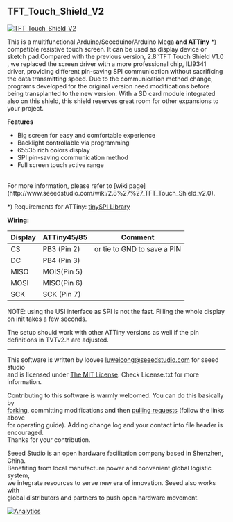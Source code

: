 TFT_Touch_Shield_V2
---------------------------------------------------------

[![TFT_Touch_Shield_V2](http://www.seeedstudio.com/depot/images/product/2.8touch%20shieldv2.jpg)](http://www.seeedstudio.com/depot/28-tft-touch-shield-v20-p-1286.html?cPath=34_36)

This is a multifunctional Arduino/Seeeduino/Arduino Mega **and ATTiny** *) compatible resistive touch screen. It can be used as display device or sketch pad.Compared with the previous version, 2.8’’TFT Touch Shield V1.0 , we replaced the screen driver with a more professional chip, ILI9341 driver, providing different pin-saving SPI communication without sacrificing the data transmitting speed. Due to the communication method change, programs developed for the original version need modifications before being transplanted to the new version. With a SD card module integrated also on this shield, this shield reserves great room for other expansions to your project.


**Features**

- Big screen for easy and comfortable experience
- Backlight controllable via programming
- 65535 rich colors display
- SPI pin-saving communication method
- Full screen touch active range

<br>
For more information, please refer to [wiki page](http://www.seeedstudio.com/wiki/2.8%27%27_TFT_Touch_Shield_v2.0).


*) Requirements for ATTiny:
[tinySPI Library](https://github.com/JChristensen/tinySPI)

**Wiring:**

| Display  | ATTiny45/85 | Comment                          |
| -------- | ----------- | -------------------------------- |
| CS       | PB3 (Pin 2) | or tie to GND to save a PIN		|
| DC       | PB4 (Pin 3) |                                  |
| MISO     | MOIS(Pin 5) |                                  |
| MOSI     | MISO(Pin 6) |                                  |
| SCK      | SCK (Pin 7) |                                  |

NOTE: using the USI interface as SPI is not the fast. Filling the whole display on init takes a few seconds.

The setup should work with other ATTiny versions as well if the pin definitions in TVTv2.h are adjusted.


    
----


This software is written by loovee [luweicong@seeedstudio.com](luweicong@seeedstudio.com "luweicong@seeedstudio.com") for seeed studio<br>
and is licensed under [The MIT License](http://opensource.org/licenses/mit-license.php). Check License.txt for more information.<br>

Contributing to this software is warmly welcomed. You can do this basically by<br>
[forking](https://help.github.com/articles/fork-a-repo), committing modifications and then [pulling requests](https://help.github.com/articles/using-pull-requests) (follow the links above<br>
for operating guide). Adding change log and your contact into file header is encouraged.<br>
Thanks for your contribution.

Seeed Studio is an open hardware facilitation company based in Shenzhen, China. <br>
Benefiting from local manufacture power and convenient global logistic system, <br>
we integrate resources to serve new era of innovation. Seeed also works with <br>
global distributors and partners to push open hardware movement.<br>





[![Analytics](https://ga-beacon.appspot.com/UA-46589105-3/TFT_Touch_Shield_V2)](https://github.com/igrigorik/ga-beacon)
